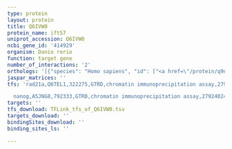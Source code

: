 ```yaml
---
type: protein
layout: protein
title: Q6IVW0
protein_name: ift57
uniprot_accession: Q6IVW0
ncbi_gene_id: '414929'
organism: Danio rerio
function: target gene
number_of_interactions: '2'
orthologs: '[{"species": "Homo sapiens", "id": ["<a href=\"/protein/q9nwb7\">Q9NWB7</a>"]}, {"species": "Mus musculus", "id": ["<a href=\"/protein/q8bxg3\">Q8BXG3</a>"]}, {"species": "Rattus norvegicus", "id": ["<a href=\"/protein/d4a1v1\">D4A1V1</a>"]}, {"species": "Drosophila melanogaster", "id": ["<a href=\"/protein/q9vqs5\">Q9VQS5</a>"]}, {"species": "Caenorhabditis elegans", "id": ["<a href=\"/protein/q93833\">Q93833</a>"]}]'
jaspar_matrices: ''
tfs: 'rad21a,Q6TEL1,322275,GTRD,chromatin immunoprecipitation assay,27924024%5Buid%5D,No

  nanog,A5JNG8,792333,GTRD,chromatin immunoprecipitation assay,27924024%5Buid%5D,No'
targets: ''
tfs_download: TFLink_tfs_of_Q6IVW0.tsv
targets_download: ''
bindingSites_download: ''
binding_sites_ls: ''

---
```

